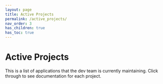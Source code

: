 ```yaml
---
layout: page
title: Active Projects
permalink: /active_projects/
nav_order: 3
has_children: true
has_toc: true
---
```


# Active Projects

This is a list of applications that the dev team is currently maintaining. Click through to see documentation for each project.